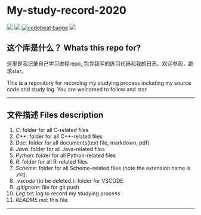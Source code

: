 # My-study-record-2020
![](https://img.shields.io/github/last-commit/songrise/My-study-record-2020)
![](https://img.shields.io/github/stars/songrise/My-study-record-2020)
[![codebeat badge](https://codebeat.co/badges/13f0a736-5676-4a62-827e-547fa7aedaca)](https://codebeat.co/projects/github-com-songrise-my-study-record-2020-master)
![](https://img.shields.io/badge/license-GPL_3.0-2f1244.svg)



## 这个库是什么？ Whats this repo for?

这里是我记录自己学习进程repo, 包含我写的练习代码和我的日志。欢迎参观，跪求star。

This is a repository for recording my studying process
including my source code and study log. You are welcomed to follow and star.
***



## 文件描述 Files description

1. *C*: folder for all C-related files
2. *C++*: folder for all C++-related files
3. *Doc*: folder for all documents(text file, markdown, pdf)
4. *Java*: folder for all Java-related files
5. *Python*: folder for all Python-related files
6. *R*: folder for all R-related files
7. *Scheme*: folder for all Scheme-related files (note the extension name is .rkt).
8. *.vscode* (to be deleted.): folder for VSCODE.
9. *.gitignore*: file for git push
10. *Log.txt*: log to record my studying process
11. *README.md*: this file.

***
